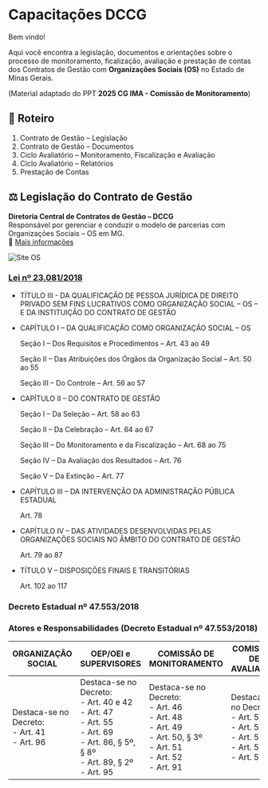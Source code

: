 # Capacitações DCCG

Bem vindo!

Aqui você encontra a legislação, documentos e orientações sobre o processo de monitoramento, ficalização, avaliação e prestação de contas dos Contratos de Gestão com **Organizações Sociais (OS)** no Estado de Minas Gerais.

(Material adaptado do PPT **2025 CG IMA - Comissão de Monitoramento**)

## 📑 Roteiro
1. Contrato de Gestão – Legislação  
2. Contrato de Gestão – Documentos  
3. Ciclo Avaliatório – Monitoramento, Fiscalização e Avaliação  
4. Ciclo Avaliatório – Relatórios  
5. Prestação de Contas

## ⚖️ Legislação do Contrato de Gestão
**Diretoria Central de Contratos de Gestão – DCCG**  
Responsável por gerenciar e conduzir o modelo de parcerias com Organizações Sociais – OS em MG.  
🔗 [Mais informações](https://www.mg.gov.br/planejamento/pagina/gestao-governamental/parcerias-com-os/organizacoes-sociais-os)

![Site OS](https://i.ibb.co/tPqXSGMn/Site-OS.png)

### [Lei nº 23.081/2018](https://www.almg.gov.br/legislacao-mineira/LEI/23081/2018/)
- TÍTULO III - DA QUALIFICAÇÃO DE PESSOA JURÍDICA DE DIREITO PRIVADO SEM FINS LUCRATIVOS COMO ORGANIZAÇÃO SOCIAL – OS – E DA INSTITUIÇÃO DO CONTRATO DE GESTÃO
- CAPÍTULO I – DA QUALIFICAÇÃO COMO ORGANIZAÇÃO SOCIAL – OS
    
    Seção I – Dos Requisitos e Procedimentos – Art. 43 ao 49
   
    Seção II – Das Atribuições dos Órgãos da Organização Social – Art. 50 ao 55
   
    Seção III – Do Controle – Art. 56 ao 57

- CAPÍTULO II – DO CONTRATO DE GESTÃO
    
    Seção I – Da Seleção – Art. 58 ao 63
    
    Seção II – Da Celebração – Art. 64 ao 67
    
    Seção III – Do Monitoramento e da Fiscalização – Art. 68 ao 75
    
    Seção IV – Da Avaliação dos Resultados – Art. 76
    
    Seção V – Da Extinção – Art. 77

- CAPÍTULO III – DA INTERVENÇÃO DA ADMINISTRAÇÃO PÚBLICA ESTADUAL
    
    Art. 78

- CAPÍTULO IV – DAS ATIVIDADES DESENVOLVIDAS PELAS ORGANIZAÇÕES SOCIAIS NO ÂMBITO DO CONTRATO DE GESTÃO

    Art. 79 ao 87

- TÍTULO V – DISPOSIÇÕES FINAIS E TRANSITÓRIAS
    
    Art. 102 ao 117

### Decreto Estadual nº 47.553/2018

### Atores e Responsabilidades (Decreto Estadual nº 47.553/2018)

| ORGANIZAÇÃO SOCIAL | OEP/OEI e SUPERVISORES | COMISSÃO DE MONITORAMENTO | COMISSÃO DE AVALIAÇÃO |
|--------------------|-----------------------|---------------------------|----------------------|
| Destaca-se no Decreto:<br>- Art. 41<br>- Art. 96| Destaca-se no Decreto:<br>- Art. 40 e 42<br>- Art. 47<br>- Art. 55<br>- Art. 69<br>- Art. 86, § 5º, § 8º<br>- Art. 89, § 2º<br>- Art. 95| Destaca-se no Decreto:<br>- Art. 46<br>- Art. 48<br>- Art. 49<br>- Art. 50, § 3º<br>- Art. 51<br>- Art. 52<br>- Art. 91 | Destaca-se no Decreto:<br>- Art. 54<br>- Art. 55<br>- Art. 56<br>- Art. 57<br>- Art. 58 |